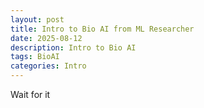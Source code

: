 ```yaml
---
layout: post
title: Intro to Bio AI from ML Researcher
date: 2025-08-12
description: Intro to Bio AI
tags: BioAI
categories: Intro
---
```


Wait for it